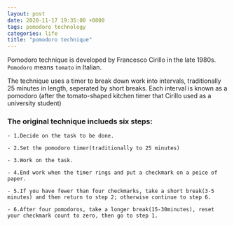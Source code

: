 ```yaml
---
layout: post
date: 2020-11-17 19:35:00 +0800
tags: pomodoro technology
categories: life
title: "pomodoro technique"
---
```


Pomodoro technique is developed by Francesco Cirillo in the late 1980s.
`Pomodoro` means `tomato` in Italian.

The technique uses a timer to break down work into intervals, traditionally 25 minutes in length, seperated by short breaks. Each interval is known as a pomodoro (after the 
tomato-shaped kitchen timer that Cirillo used as a university student)

### The original technique inclueds six steps:

```
- 1.Decide on the task to be done.

- 2.Set the pomodoro timer(traditionally to 25 minutes)

- 3.Work on the task.

- 4.End work when the timer rings and put a checkmark on a peice of paper.

- 5.If you have fewer than four checkmarks, take a short break(3-5 minutes) and then return to step 2; otherwise continue to step 6.

- 6.After four pomodoros, take a longer break(15-30minutes), reset your checkmark count to zero, then go to step 1.
```

